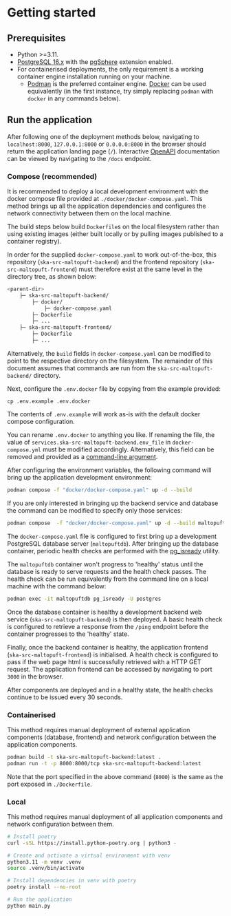 # Getting started

## Prerequisites

* Python >=3.11.
* [PostgreSQL 16.x](https://www.postgresql.org/docs/16/index.html) with the [pgSphere](https://postgrespro.github.io/pgsphere/) extension enabled.
* For containerised deployments, the only requirement is a working container engine installation running on your machine.
    * [Podman](https://podman.io/docs) is the preferred container engine. [Docker](https://www.docker.com/get-started/) can be used equivalently (in the first instance, try simply replacing `podman` with `docker` in any commands below).

## Run the application

After following one of the deployment methods below, navigating to `localhost:8000`, `127.0.0.1:8000` or `0.0.0.0:8000` in the browser should return the application landing page (`/`). Interactive [OpenAPI](https://www.openapis.org/) documentation can be viewed by navigating to the `/docs` endpoint.

### Compose (recommended)

It is recommended to deploy a local development environment with the docker compose file provided at `./docker/docker-compose.yaml`. This method brings up all the application dependencies and configures the network connectivity between them on the local machine.

The build steps below build `Dockerfile`s on the local filesystem rather than using existing images (either built locally or by pulling images published to a container registry).

In order for the supplied `docker-compose.yaml` to work out-of-the-box, this repository (`ska-src-maltopuft-backend`) and the frontend repository (`ska-src-maltopuft-frontend`) must therefore exist at the same level in the directory tree, as shown below:

```bash
<parent-dir>
    ├─ ska-src-maltopuft-backend/
        ├─ docker/
            ├─ docker-compose.yaml
        ├─ Dockerfile
        ├─ ...
    ├─ ska-src-maltopuft-frontend/
        ├─ Dockerfile
        ├─ ...
```

Alternatively, the `build` fields in `docker-compose.yaml` can be modified to point to the respective directory on the filesystem. The remainder of this document assumes that commands are run from the `ska-src-maltopuft-backend/` directory.

Next, configure the `.env.docker` file by copying from the example provided:

```
cp .env.example .env.docker
```

The contents of `.env.example` will work as-is with the default docker compose configuration.

You can rename `.env.docker` to anything you like. If renaming the file, the value of `services.ska-src-maltopuft-backend.env_file` in `docker-compose.yml` must be modified accordingly. Alternatively, this field can be removed and provided as a [command-line argument](https://docs.docker.com/compose/environment-variables/set-environment-variables/#substitute-with---env-file).

After configuring the environment variables, the following command will bring up the application development environment:

```bash
podman compose -f "docker/docker-compose.yaml" up -d --build
```

If you are only interested in bringing up the backend service and database the command can be modified to specify only those services:

```bash
podman compose  -f "docker/docker-compose.yaml" up -d --build maltopuftdb ska-src-maltopuft-backend
```

The `docker-compose.yaml` file is configured to first bring up a development PostgreSQL database server (`maltopuftdb`). After bringing up the database container, periodic health checks are performed with the [pg_isready](https://www.postgresql.org/docs/current/app-pg-isready.html) utility.

The `maltopuftdb` container won't progress to 'healthy' status until the database is ready to serve requests and the health check passes. The health check can be run equivalently from the command line on a local machine with the command below:

```bash
podman exec -it maltopuftdb pg_isready -U postgres
```

Once the database container is healthy a development backend web service (`ska-src-maltopuft-backend`) is then deployed. A basic health check is configured to retrieve a response from the `/ping` endpoint before the container progresses to the 'healthy' state.

Finally, once the backend container is healthy, the application frontend (`ska-src-maltopuft-frontend`) is initialised. A health check is configured to pass if the web page html is successfully retrieved with a HTTP GET request. The application frontend can be accessed by navigating to port `3000` in the browser.

After components are deployed and in a healthy state, the health checks continue to be issued every 30 seconds.

### Containerised

This method requires manual deployment of external application components (database, frontend) and network configuration between the application components.

```bash
podman build -t ska-src-maltopuft-backend:latest .
podman run -t -p 8000:8000/tcp ska-src-maltopuft-backend:latest
```

Note that the port specified in the above command (`8000`) is the same as the port exposed in `./Dockerfile`.

### Local

This method requires manual deployment of all application components and network configuration between them.

```bash
# Install poetry
curl -sSL https://install.python-poetry.org | python3 -

# Create and activate a virtual environment with venv
python3.11 -m venv .venv
source .venv/bin/activate

# Install dependencies in venv with poetry
poetry install --no-root

# Run the application
python main.py
```
